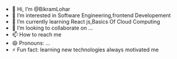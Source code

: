 - 👋 Hi, I’m @BikramLohar
- 👀 I’m interested in Software Engineering,frontend Developement
- 🌱 I’m currently learning React js,Basics Of Cloud Computing
- 💞️ I’m looking to collaborate on ...
- 📫 How to reach me 
- 😄 Pronouns: ...
- ⚡ Fun fact: learning new technologies always motivated me

<!---
BikramLohar/BikramLohar is a ✨ special ✨ repository because its `README.md` (this file) appears on your GitHub profile.
You can click the Preview link to take a look at your changes.
--->
